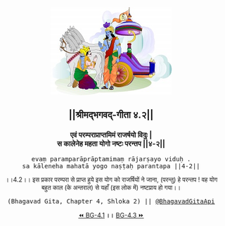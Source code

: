 <center><img src="../../asset/BG.png" alt="#API #bhagavadgitaapi #slok #nodejs #js #api #gitaapi #krishna #hinduism #vedic #ISKCON #shreemadbhagavadgita #technology"/>
<h2>||श्रीमद्‍भगवद्‍-गीता ४.२||</h2>
<h3>एवं परम्पराप्राप्तमिमं राजर्षयो विदुः |<br/>स कालेनेह महता योगो नष्टः परन्तप ||४-२||</h3>
<pre>evaṃ paramparāprāptamimaṃ rājarṣayo viduḥ .<br/>sa kāleneha mahatā yogo naṣṭaḥ parantapa ||4-2||</pre>
<p>।।4.2।। इस प्रकार परम्परा से प्राप्त हुये इस योग को राजर्षियों ने जाना, (परन्तु) हे परन्तप ! वह योग बहुत काल (के अन्तराल) से यहाँ (इस लोक में) नष्टप्राय हो गया।।</p>
<pre>(Bhagavad Gita, Chapter 4, Shloka 2) || <a href="https://twitter.com/bhagavadgitaapi">@BhagavadGitaApi</a></pre><a href="../../4/1">⏪  BG-4.1</a><b>        ।।        </b><a href="../../4/3">BG-4.3  ⏩</a></center>